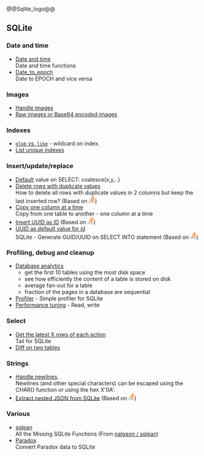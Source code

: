 @@Sqlite_logo@@

## SQLite


### Date and time

- [Date and time](date-time/)  
Date and time functions
- [Date_to_epoch](Date_to_epoch)  
Date to EPOCH and vice versa


### Images

- [Handle images](handle_images/)
- [Raw images or Base64 encoded images](List_unique_indexes/)


### Indexes
- [`glob` vs. `like`](glob_like) - wildcard on index.
- [List unique indexes](List_unique_indexes/)


### Insert/update/replace

- [Default](select_default_value) value on SELECT: coalesce(x,y,..)
- [Delete rows with duplicate values](delete_rows_with_duplicate_values)  
How to delete all rows with duplicate values in 2 columns but keep the last inserted row?
     (Based on [<img src="../logo-stackoverflow.icon.png" title="Link to Stackoverflow" width=16px height=auto>](https://stackoverflow.com/a/74994082/7485823))
- [Copy one column at a time](Copy_one_column_at_a_time)  
Copy from one table to another - one column at a time
- [Insert UUID as ID](Insert_UUID_as_ID)
     (Based on [<img src="../logo-stackoverflow.icon.png" title="Link to Stackoverflow" width=16px height=auto>](https://stackoverflow.com/a/22725697/7485823))
- [UUID as default value for id](DefaultUUID/)  
    SQLite - Generate GUID/UUID on SELECT INTO statement
     (Based on [<img src="../logo-stackoverflow.icon.png" title="Link to Stackoverflow" width=16px height=auto>](https://stackoverflow.com/a/66625212))


### Profiling, debug and cleanup

- [Database analytics](Database_analytics/)
   - get the first 10 tables using the most disk space
   - see how efficiently the content of a table is stored on disk
   - average fan-out for a table
   - fraction of the pages in a database are sequential
- [Profiler](Profiler/) - Simple profiler for SQLite
- [Performance tuning](Performance_tuning/) - Read, write


### Select
- [Get the latest X rows of each action](latest_x_rows_of_each_action)  
Tail for SQLite
- [Diff on two tables](diff_on_two_tables)

### Strings

- [Handle newlines](handle_newlines/).  
Newlines (and other special characters) can be escaped using the CHAR() function or using the hex X'0A'.
- [Extract nested JSON from SQLite](SQLite2JSON_hash/)
     (Based on [<img src="../logo-stackoverflow.icon.png" title="Link to Stackoverflow" width=16px height=auto>](https://stackoverflow.com/a/61004015/7485823))

### Various

- [sqlean](sqlean/)  
All the Missing SQLite Functions (From [nalgeon / sqlean](https://github.com/nalgeon/sqlean))
- [Paradox](paradox/)  
Convert Paradox data to SQLite


